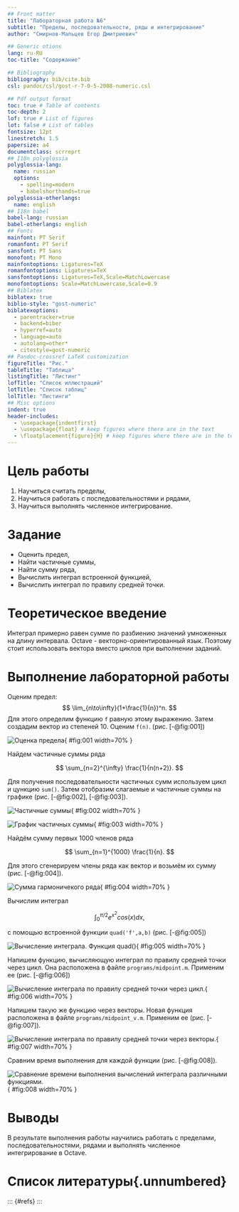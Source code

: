 ```yaml
---
## Front matter
title: "Лабораторная работа №6"
subtitle: "Пределы, последовательности, ряды и интегрирование"
author: "Смирнов-Мальцев Егор Дмитриевич"

## Generic otions
lang: ru-RU
toc-title: "Содержание"

## Bibliography
bibliography: bib/cite.bib
csl: pandoc/csl/gost-r-7-0-5-2008-numeric.csl

## Pdf output format
toc: true # Table of contents
toc-depth: 2
lof: true # List of figures
lot: false # List of tables
fontsize: 12pt
linestretch: 1.5
papersize: a4
documentclass: scrreprt
## I18n polyglossia
polyglossia-lang:
  name: russian
  options:
	- spelling=modern
	- babelshorthands=true
polyglossia-otherlangs:
  name: english
## I18n babel
babel-lang: russian
babel-otherlangs: english
## Fonts
mainfont: PT Serif
romanfont: PT Serif
sansfont: PT Sans
monofont: PT Mono
mainfontoptions: Ligatures=TeX
romanfontoptions: Ligatures=TeX
sansfontoptions: Ligatures=TeX,Scale=MatchLowercase
monofontoptions: Scale=MatchLowercase,Scale=0.9
## Biblatex
biblatex: true
biblio-style: "gost-numeric"
biblatexoptions:
  - parentracker=true
  - backend=biber
  - hyperref=auto
  - language=auto
  - autolang=other*
  - citestyle=gost-numeric
## Pandoc-crossref LaTeX customization
figureTitle: "Рис."
tableTitle: "Таблица"
listingTitle: "Листинг"
lofTitle: "Список иллюстраций"
lotTitle: "Список таблиц"
lolTitle: "Листинги"
## Misc options
indent: true
header-includes:
  - \usepackage{indentfirst}
  - \usepackage{float} # keep figures where there are in the text
  - \floatplacement{figure}{H} # keep figures where there are in the text
---
```


# Цель работы

1. Научиться считать пределы,
2. Научиться работать с последовательностями и рядами,
3. Научиться выполнять численное интегрирование.

# Задание

- Оценить предел,
- Найти частичные суммы,
- Найти сумму ряда,
- Вычислить интеграл встроенной функцией,
- Вычислить интеграл по правилу средней точки.

# Теоретическое введение

Интеграл примерно равен сумме по разбиению значений умноженных на длину интервала. Octave - векторно-ориентированный язык. Поэтому стоит использовать вектора вместо циклов при выполнении заданий.

# Выполнение лабораторной работы

Оценим предел:
$$
\lim_{n\to\infty}(1+\frac{1}{n})^n.
$$
Для этого определим функцию `f` равную этому выражению. Затем создадим вектор из степеней 10. Оценим `f(n)`.
(рис. [-@fig:001])

![Оценка предела](image/1.jpg){ #fig:001 width=70% }

Найдем частичные суммы ряда

$$
\sum_{n=2}^{\infty} \frac{1}{n(n+2)}.
$$

Для получения последовательности частичных сумм используем цикл и цункцию `sum()`. Затем отобразим слагаемые и частичные суммы на графике (рис. [-@fig:002], [-@fig:003]).

![Частичные суммы](image/2.jpg){ #fig:002 width=70% }

![График частичных суммы](image/2.png){ #fig:003 width=70% }

Найдём сумму первых 1000 членов ряда

$$
\sum_{n=1}^{1000} \frac{1}{n}.
$$

Для этого сгенерируем члены ряда как вектор и возьмём их сумму (рис. [-@fig:004]).

![Сумма гармоничекого ряда](image/3.jpg){ #fig:004 width=70% }

Вычислим интеграл

$$
\int_{0}^{\pi/2} e^{x^2}cos(x)dx,
$$

с помощью встроенной функции `quad('f',a,b)` (рис. [-@fig:005])

![Вычисление интеграла. Функция `quad()`](image/4.jpg){ #fig:005 width=70% }

Напишем функцию, вычисляющую интеграл по правилу средней точки через цикл. Она расположена в файле `programs/midpoint.m`. Применим ее (рис. [-@fig:006])

![Вычисление интеграла по правилу средней точки через цикл.](image/5.jpg){ #fig:006 width=70% }

Напишем такую же функцию через векторы. Новая функция расположена в файле `programs/midpoint_v.m`. Применим ее (рис. [-@fig:007]).

![Вычисление интеграла по правилу средней точки через векторы.](image/6.jpg){ #fig:007 width=70% }

Сравним время выполнения для каждой функции (рис. [-@fig:008]).

![Сравнение времени выполнения вычислений интеграла различными функциями.](image/7.jpg){ #fig:008 width=70% }


# Выводы

В результате выполнения работы научились работать с пределами, последовательностями, рядами и выполнять численное интегрирование в Octave.

# Список литературы{.unnumbered}

::: {#refs}
:::
